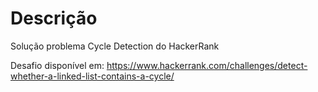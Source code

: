 # Descrição
Solução problema Cycle Detection do HackerRank

Desafio disponível em: https://www.hackerrank.com/challenges/detect-whether-a-linked-list-contains-a-cycle/